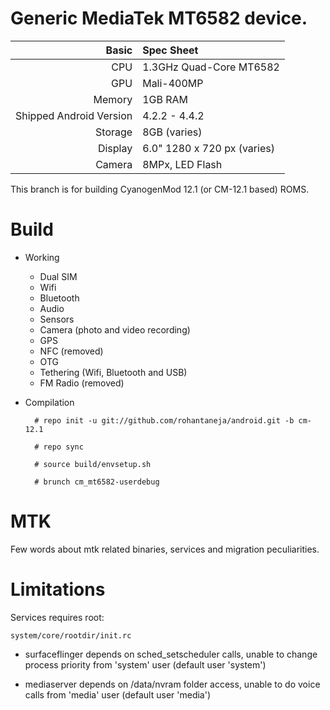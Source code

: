 Generic MediaTek MT6582 device.
==============

Basic   | Spec Sheet
-------:|:-------------------------
CPU     | 1.3GHz Quad-Core MT6582
GPU     | Mali-400MP
Memory  | 1GB RAM
Shipped Android Version | 4.2.2 - 4.4.2
Storage | 8GB (varies)
Display | 6.0" 1280 x 720 px (varies)
Camera  | 8MPx, LED Flash

This branch is for building CyanogenMod 12.1 (or CM-12.1 based) ROMS.

# Build

* Working
  * Dual SIM
  * Wifi
  * Bluetooth
  * Audio
  * Sensors
  * Camera (photo and video recording)
  * GPS
  * NFC (removed)
  * OTG
  * Tethering (Wifi, Bluetooth and USB)
  * FM Radio (removed)

* Compilation

        # repo init -u git://github.com/rohantaneja/android.git -b cm-12.1
        
        # repo sync
        
        # source build/envsetup.sh
        
        # brunch cm_mt6582-userdebug

# MTK

Few words about mtk related binaries, services and migration peculiarities.

# Limitations

Services requires root:

`system/core/rootdir/init.rc`

  * surfaceflinger depends on sched_setscheduler calls, unable to change process priority from 'system' user (default user 'system')

  * mediaserver depends on /data/nvram folder access, unable to do voice calls from 'media' user (default user 'media')